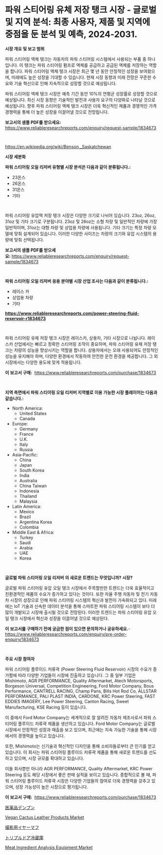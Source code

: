 <p><h1>파워 스티어링 유체 저장 탱크 시장 - 글로벌 및 지역 분석: 최종 사용자, 제품 및 지역에 중점을 둔 분석 및 예측, 2024-2031.</h1></p><p><strong>시장 개요 및 보고 범위</strong></p>
<p><p>파워 스티어링 액체 탱크는 자동차의 파워 스티어링 시스템에서 사용되는 부품 중 하나입니다. 이 탱크는 파워 스티어링 펌프로 액체를 공급하고 공급된 액체를 저장하는 역할을 합니다. 파워 스티어링 액체 탱크 시장은 최근 몇 년 동안 안정적인 성장을 보여왔으며, 미래에도 높은 성장을 기대할 수 있습니다. 현재 시장 동향과 미래 전망은 꾸준한 수요와 기술 혁신으로 인해 지속적으로 성장할 것으로 예상됩니다.</p><p>파워 스티어링 액체 탱크 시장은 예측 기간 동안 10%의 연평균 성장률로 성장할 것으로 예상됩니다. 최신 시장 동향은 기술적인 발전과 사용자 요구의 다양화로 나타날 것으로 예상됩니다. 향후 파워 스티어링 액체 탱크 시장은 더욱 혁신적인 제품과 경쟁적인 가격 경쟁력을 통해 더 높은 성장을 이끌어낼 것으로 전망됩니다.</p></p>
<p><strong>보고서의 샘플 PDF를 받으세요:</strong> <a href="https://www.reliableresearchreports.com/enquiry/request-sample/1834673">https://www.reliableresearchreports.com/enquiry/request-sample/1834673</a></p>
<p>&nbsp;</p>
<p><a href="https://en.wikipedia.org/wiki/Benson,_Saskatchewan">https://en.wikipedia.org/wiki/Benson,_Saskatchewan</a></p>
<p><strong>시장 세분화</strong></p>
<p><strong>파워 스티어링 오일 리저버 유형별 시장 분석은 다음과 같이 분류됩니다.:</strong></p>
<p><ul><li>23온스</li><li>26온스</li><li>31온스</li><li>기타</li></ul></p>
<p>&nbsp;</p>
<p><p>파워 스티어링 유압액 저장 탱크 시장은 다양한 크기로 나뉘어 있습니다. 23oz, 26oz, 31oz 및 기타 크기로 구분됩니다. 23oz 및 26oz는 소형 차량 및 일반적인 차량에 가장 일반적이며, 31oz는 대형 차량 및 상업용 차량에 사용됩니다. 기타 크기는 특정 차량 모델에 맞춰 설계되어 있습니다. 이러한 다양한 사이즈는 차량의 크기와 유압 시스템의 용량에 맞춰 선택됩니다.</p></p>
<p><strong>보고서의 샘플 PDF를 받으세요:</strong>&nbsp;<a href="https://www.reliableresearchreports.com/enquiry/request-sample/1834673">https://www.reliableresearchreports.com/enquiry/request-sample/1834673</a></p>
<p>&nbsp;</p>
<p><strong> 파워 스티어링 오일 리저버 응용 분야별 시장 산업 조사는 다음과 같이 분류됩니다.:</strong></p>
<p><ul><li>레이스 카</li><li>상업용 차량</li><li>기타</li></ul></p>
<p><strong><a href="https://www.reliableresearchreports.com/power-steering-fluid-reservoir-r1834673">https://www.reliableresearchreports.com/power-steering-fluid-reservoir-r1834673</a></strong></p>
<p>&nbsp;</p>
<p><p>파워 스티어링 유체 저장 탱크 시장은 레이스카, 상용차, 기타 시장으로 나뉩니다. 레이스카 산업에서는 빠르고 정확한 스티어링 조작이 중요하며, 파워 스티어링 유체 저장 탱크는 차량의 성능을 향상시키는 역할을 합니다. 상용차에서는 오래 사용되어도 안정적인 성능을 유지해야 하며, 다양한 환경에서 작동하여 안전한 운전 환경을 제공합니다. 그 외 시장에서는 다양한 용도에 맞게 적용됩니다.</p></p>
<p><strong>이 보고서 구매:</strong>&nbsp; <a href="https://www.reliableresearchreports.com/purchase/1834673">https://www.reliableresearchreports.com/purchase/1834673</a></p>
<p>&nbsp;</p>
<p><strong>지역 측면에서 파워 스티어링 오일 리저버 지역별로 이용 가능한 시장 플레이어는 다음과 같습니다.:</strong></p>
<p><ul>
    <li>
        North America:
        <ul>
            <li>United States</li>
            <li>Canada</li>
        </ul>
    </li>
    <li>
        Europe:
        <ul>
            <li>Germany</li>
            <li>France</li>
            <li>U.K.</li>
            <li>Italy</li>
            <li>Russia</li>
        </ul>
    </li>
    <li>
        Asia-Pacific:
        <ul>
            <li>China</li>
            <li>Japan</li>
            <li>South Korea</li>
            <li>India</li>
            <li>Australia</li>
            <li>China Taiwan</li>
            <li>Indonesia</li>
            <li>Thailand</li>
            <li>Malaysia</li>
        </ul>
    </li>
    <li>
        Latin America:
        <ul>
            <li>Mexico</li>
            <li>Brazil</li>
            <li>Argentina Korea</li>
            <li>Colombia</li>
        </ul>
    </li>
    <li>
        Middle East & Africa:
        <ul>
            <li>Turkey</li>
            <li>Saudi</li>
            <li>Arabia</li>
            <li>UAE</li>
            <li>Korea</li>
        </ul>
    </li>
    </ul></p>
<p>&nbsp;</p>
<p><strong>글로벌 파워 스티어링 오일 리저버 의 새로운 트렌드는 무엇입니까? 시장?</strong></p>
<p><p>글로벌 파워 스티어링 유압 오일 탱크 시장에서 주목할만한 트렌드는 더욱 효율적이고 친환경적인 제품의 수요가 증가하고 있다는 것이다. 또한 자율 주행 자동차 및 전기 자동차 시장의 성장으로 인해 파워 스티어링 시스템의 혁신과 발전이 가속화되고 있다. 미래에는 IoT 기술과 신속한 데이터 분석을 통해 스마트한 파워 스티어링 시스템이 보다 더 많이 개발되고 시장에 출시될 것으로 전망된다. 이러한 트렌드는 파워 스티어링 유압 오일 탱크 시장에서 혁신과 성장을 이끌어낼 것으로 예상된다.</p></p>
<p><strong>이 보고서를 구매하기 전에 궁금한 점이 있으면 문의하거나 공유하세요.</strong>- <a href="https://www.reliableresearchreports.com/enquiry/pre-order-enquiry/1834673">https://www.reliableresearchreports.com/enquiry/pre-order-enquiry/1834673</a></p>
<p>&nbsp;</p>
<p><strong>주요 시장 참여자</strong></p>
<p><p>파워 스티어링 플루이드 저류곽 (Power Steering Fluid Reservoir) 시장의 수요가 증가함에 따라 다양한 기업들이 시장에 진출하고 있습니다. 그 중 일부 기업은 Mishimoto, AGR PERFORMANCE, Quality Aftermarket, Atech Motorsports, Borgeson Universal, Competition Engineering, Ford Motor Company, Bous Performance, CANTRELL RACING, Champ Pans, Bills Hot Rod Co, ALLSTAR PERFORMANCE, PALI PLAST INDIA, CARDONE, KRC Power Steering, FAST EDDIES IMAGERY, Lee Power Steering, Canton Racing, Sweet Manufacturing, KSE Racing 등이 있습니다.</p><p>이 중에서 Ford Motor Company는 세계적으로 잘 알려진 자동차 제조사로서 파워 스티어링 플루이드 저류곽 제품을 생산하고 있습니다. Ford Motor Company는 글로벌 시장에서 안정적인 성장과 매출을 보고 있으며, 최근에는 지속 가능한 기술을 통해 시장에서의 경쟁력을 높이고 있습니다.</p><p>또한, Mishimoto는 신기술과 혁신적인 디자인을 통해 소비자들로부터 큰 인기를 얻고 있습니다. 이 회사는 파워 스티어링 플루이드 저류곽 제품을 통해 새로운 트렌드를 선도하고 있으며, 시장 규모를 확대하고 있습니다.</p><p>이들 회사뿐만 아니라 AGR PERFORMANCE, Quality Aftermarket, KRC Power Steering 등도 해당 시장에서 좋은 판매 실적을 보이고 있습니다. 종합적으로 볼 때, 파워 스티어링 플루이드 저류곽 시장은 다양한 기업들의 참여로 더욱 경쟁력을 갖추고 있으며, 성장 가능성이 높은 시장으로 평가됩니다.</p></p>
<p><strong>이 보고서 구매:</strong>&nbsp;&nbsp;<a href="https://www.reliableresearchreports.com/purchase/1834673">https://www.reliableresearchreports.com/purchase/1834673</a></p>
<p><p><a href="https://medium.com/@mares423/%E6%AC%A1%E3%81%AE%E6%96%87%E7%AB%A0%E3%82%92%E6%97%A5%E6%9C%AC%E8%AA%9E%E3%81%AB%E7%BF%BB%E8%A8%B3%E3%81%97%E3%81%BE%E3%81%99-143%E3%83%9A%E3%83%BC%E3%82%B8%E3%81%AE%E3%83%AC%E3%83%9D%E3%83%BC%E3%83%88%E3%81%AB%E3%81%AF-2024%E5%B9%B4%E3%81%8B%E3%82%892031%E5%B9%B4%E3%81%BE%E3%81%A7%E3%81%AE%E5%9B%BD%E9%9A%9B%E8%A3%BD%E8%96%AC%E7%94%A8%E3%83%87%E3%83%B3%E3%83%97%E3%83%B3%E5%B8%82%E5%A0%B4%E3%81%AE%E5%88%86%E6%9E%90-%E3%83%88%E3%83%AC%E3%83%B3%E3%83%89-%E4%BA%88%E6%B8%AC-%E6%88%90%E9%95%B7%E6%A9%9F%E4%BC%9A%E3%81%8C%E5%90%AB%E3%81%BE%E3%82%8C%E3%81%A6%E3%81%84%E3%81%BE%E3%81%99-25df0a445916">医薬品デンプン</a></p><p><a href="https://www.linkedin.com/pulse/global-vegan-cactus-leather-products-market-exploring-share-9upec?trackingId=UaHo3o2QRWahIHQXu2lHjw%3D%3D">Vegan Cactus Leather Products Market</a></p><p><a href="https://github.com/zjkmgcs938405/Market-Research-Report-List-4/blob/main/801746753865.md">撮影用イヤーマフ</a></p><p><a href="https://github.com/mohamedbakry57/Market-Research-Report-List-5/blob/main/457390453864.md">トリプルドア冷蔵庫</a></p><p><a href="https://issuu.com/reportprime-2/docs/meat-ingredient-analysis-equipment-market-size-203">Meat Ingredient Analysis Equipment Market</a></p></p>